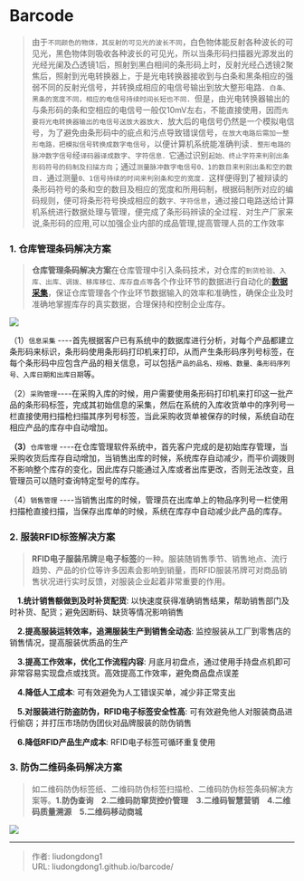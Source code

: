 # Barcode


> 由于`不同颜色的物体，其反射的可见光的波长不同`，白色物体能反射各种波长的可见光，黑色物体则吸收各种波长的可见光，所以当条形码扫描器光源发出的光经光阑及凸透镜1后，照射到黑白相间的条形码上时，反射光经凸透镜2聚焦后，照射到光电转换器上，于是光电转换器接收到与白条和黑条相应的强弱不同的反射光信号，并转换成相应的电信号输出到放大整形电路．`白条、黑条的宽度不同，相应的电信号持续时间长短也不同`．但是，由光电转换器输出的与条形码的条和空相应的电信号一般仅10mV左右，不能直接使用，因而`先要将光电转换器输出的电信号送放大器放大`．放大后的电信号仍然是一个模拟电信号，为了避免由条形码中的疵点和污点导致错误信号，`在放大电路后需加一整形电路，把模拟信号转换成数字电信号`，以便计算机系统能准确判读．`整形电路的脉冲数字信号`经`译码器译成数字`、`字符信息．`它通过识别`起始、终止字符来判别出条形码符号的码制及扫描方向`；通过`测量脉冲数字电信号0、1的数目来判别出条和空的数目`．通过测量`0、1信号持续的时间来判别条和空的宽度`．这样便得到了被辩读的条形码符号的条和空的数目及相应的宽度和所用码制，根据码制所对应的编码规则，便可将条形符号换成相应的数`字、字符信息`，通过接口电路送给计算机系统进行数据处理与管理，便完成了条形码辨读的全过程．对生产厂家来说,条形码的应用,可以加强企业内部的成品管理,提高管理人员的工作效率

### 1. 仓库管理条码解决方案

> **仓库管理条码解决方案**在仓库管理中引入条码技术，对仓库的`到货检验、入库、出库、调拨、移库移位、库存盘点等`各个作业环节的数据进行自动化的[**数据采集**](http://www.hhytm.com/viewproduct/2490.html)，保证仓库管理各个作业环节数据输入的效率和准确性，确保企业及时准确地掌握库存的真实数据，合理保持和控制企业库存。

![](https://gitee.com/github-25970295/blogimgv2022/raw/master/image-20210717214024388.png)

（1）`信息采集` ----首先根据客户已有系统中的数据库进行分析，对每个产品都建立条形码来标识，条形码使用条形码打印机来打印，从而产生条形码序列号标签，在每个条形码中应包含产品的相关信息，可以包括`产品的品名、规格、数量、条形码序列号、入库日期和出库日期`等。

（2）`采购管理`----在采购入库的时候，用户需要使用条形码打印机来打印这一批产品的条形码标签，完成其初始信息的采集，然后在系统的入库收货单中的序列号一栏直接使用扫描枪扫描其序列号标签，当此采购收货单被保存的时候，系统自动在相应产品的库存中自动增加。

**（3）**`仓库管理` ----在仓库管理软件系统中，首先客户完成的是初始库存管理，当采购收货后库存自动增加，当销售出库的时候，系统库存自动减少，而平价调拨则不影响整个库存的变化，因此库存只能通过入库或者出库更改，否则无法改变，且管理员可以随时查询特定型号的库存。

（4）`销售管理` ----当销售出库的时候，管理员在出库单上的物品序列号一栏使用扫描枪直接扫描，当保存出库单的时候，系统在库存中自动减少此产品的库存。

### 2. 服装RFID标签解决方案

> **RFID电子服装吊牌**是**电子标签**的一种。服装随销售季节、销售地点、流行趋势、产品的价位等许多因素会影响到销量，而RFID服装吊牌可对商品销售状况进行实时反馈，对服装企业起着非常重要的作用。

　**1.统计销售额做到及时补货配货**: 以快速度获得准确销售结果，帮助销售部门及时补货、配货；避免因断码、缺货等情况影响销售

　**2.提高服装运转效率，追溯服装生产到销售全动态**: 监控服装从工厂到零售店的销售情况，提高服装优质品的生产

　**3.提高工作效率，优化工作流程内容**:  月底月初盘点，通过使用手持盘点机即可非常容易实现盘点或找货。高效提高工作效率，避免商品盘点误差

　**4.降低人工成本**: 可有效避免为人工错误买单，减少非正常支出

　**5.对服装进行防盗防伪，RFID电子标签安全性高**: 可有效避免他人对服装商品进行偷窃；并打压市场防伪团伙对品牌服装的防伪销售

　**6.降低RFID产品生产成本**: RFID电子标签可循环重复使用

### 3. 防伪二维码条码解决方案

> 如二维码防伪标签纸、二维码防伪标签扫描枪、二维码防伪标签条码解决方案等。**1.防伪查询　2.二维码防窜货控价管理　3.二维码智慧营销　4.二维码质量溯源　5.二维码移动商城**

![](https://gitee.com/github-25970295/blogimgv2022/raw/master/image-20210717214357059.png)


---

> 作者: liudongdong1  
> URL: liudongdong1.github.io/barcode/  

